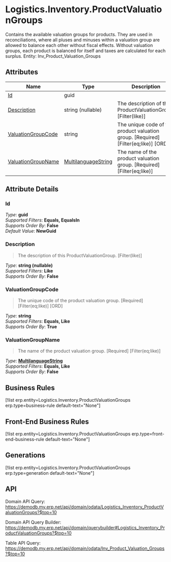 # Logistics.Inventory.ProductValuationGroups

Contains the available valuation groups for products. They are used in reconciliations, where all pluses and minuses within a valuation group are allowed to balance each other without fiscal effects. Without valuation groups, each product is balanced for itself and taxes are calculated for each surplus. Entity: Inv_Product_Valuation_Groups

## Attributes

| Name | Type | Description |
| ---- | ---- | --- |
| [Id](Logistics.Inventory.ProductValuationGroups.md#Id) | guid |  
| [Description](Logistics.Inventory.ProductValuationGroups.md#Description) | string (nullable) | The description of this ProductValuationGroup. [Filter(like)] 
| [ValuationGroupCode](Logistics.Inventory.ProductValuationGroups.md#ValuationGroupCode) | string | The unique code of the product valuation group. [Required] [Filter(eq;like)] [ORD] 
| [ValuationGroupName](Logistics.Inventory.ProductValuationGroups.md#ValuationGroupName) | [MultilanguageString](../data-types/MultilanguageString.md) | The name of the product valuation group. [Required] [Filter(eq;like)] 


## Attribute Details

### Id

_Type_: **guid**  
_Supported Filters_: **Equals, EqualsIn**  
_Supports Order By_: **False**  
_Default Value_: **NewGuid**  

### Description

> The description of this ProductValuationGroup. [Filter(like)]

_Type_: **string (nullable)**  
_Supported Filters_: **Like**  
_Supports Order By_: **False**  

### ValuationGroupCode

> The unique code of the product valuation group. [Required] [Filter(eq;like)] [ORD]

_Type_: **string**  
_Supported Filters_: **Equals, Like**  
_Supports Order By_: **True**  

### ValuationGroupName

> The name of the product valuation group. [Required] [Filter(eq;like)]

_Type_: **[MultilanguageString](../data-types/MultilanguageString.md)**  
_Supported Filters_: **Equals, Like**  
_Supports Order By_: **False**  



## Business Rules

[!list erp.entity=Logistics.Inventory.ProductValuationGroups erp.type=business-rule default-text="None"]

## Front-End Business Rules

[!list erp.entity=Logistics.Inventory.ProductValuationGroups erp.type=front-end-business-rule default-text="None"]

## Generations

[!list erp.entity=Logistics.Inventory.ProductValuationGroups erp.type=generation default-text="None"]

## API

Domain API Query:
<https://demodb.my.erp.net/api/domain/odata/Logistics_Inventory_ProductValuationGroups?$top=10>

Domain API Query Builder:
<https://demodb.my.erp.net/api/domain/querybuilder#Logistics_Inventory_ProductValuationGroups?$top=10>

Table API Query:
<https://demodb.my.erp.net/api/domain/odata/Inv_Product_Valuation_Groups?$top=10>

